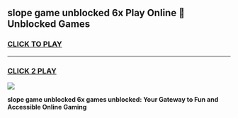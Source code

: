 
## slope game unblocked 6x Play Online 👋 Unblocked Games
<h3>
<a href="https://premium.freeplayer.one?title=slope_game_unblocked_6x&ref=19F">CLICK TO PLAY</a></h3>
<hr>

<h3>
<a href="https://premium.freeplayer.one?title=slope_game_unblocked_6x&ref=19F">CLICK 2 PLAY</a>
  
</h3>

<a href="https://premium.freeplayer.one?title=slope_game_unblocked_6x&ref=19F"><img src="https://clearcache.store/games.png"></a>


**slope game unblocked 6x games unblocked: Your Gateway to Fun and Accessible Online Gaming**

